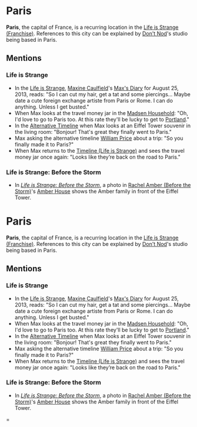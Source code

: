 #  Paris 

**Paris**, the capital of France, is a recurring location in the [Life is Strange (Franchise)](_life_is_strange__franchise.md). References to this city can be explained by [Don't Nod](dontnod_entertainment.md)'s studio being based in Paris.

##  Mentions 
###  Life is Strange 
* In the [Life is Strange](original_game.md), [Maxine Caulfield](max_caulfield.md)'s [Max's Diary](diary_entry.md) for August 25, 2013, reads: "So I can cut my hair, get a tat and some piercings... Maybe date a cute foreign exchange artiste from Paris or Rome. I can do anything. Unless I get busted."
* When Max looks at the travel money jar in the [Madsen Household](madsen_household.md): "Oh, I'd love to go to Paris too. At this rate they'll be lucky to get to [Portland](portland.md)."
* In the [Alternative Timeline](alternative_timeline.md) when Max looks at an Eiffel Tower souvenir in the living room: "Bonjour! That's great they finally went to Paris."
* Max asking the alternative timeline [William Price](william_price.md) about a trip: "So you finally made it to Paris?"
* When Max returns to the [Timeline (Life is Strange)](original_timeline.md) and sees the travel money jar once again: "Looks like they’re back on the road to Paris."

###  Life is Strange: Before the Storm 
* In *[Life is Strange: Before the Storm](before_the_storm.md)*, a photo in [Rachel Amber (Before the Storm)](rachel_amber.md)'s [Amber House](house.md) shows the Amber family in front of the Eiffel Tower.

#  Paris 

**Paris**, the capital of France, is a recurring location in the [Life is Strange (Franchise)](_life_is_strange__franchise.md). References to this city can be explained by [Don't Nod](dontnod_entertainment.md)'s studio being based in Paris.

##  Mentions 
###  Life is Strange 
* In the [Life is Strange](original_game.md), [Maxine Caulfield](max_caulfield.md)'s [Max's Diary](diary_entry.md) for August 25, 2013, reads: "So I can cut my hair, get a tat and some piercings... Maybe date a cute foreign exchange artiste from Paris or Rome. I can do anything. Unless I get busted."
* When Max looks at the travel money jar in the [Madsen Household](madsen_household.md): "Oh, I'd love to go to Paris too. At this rate they'll be lucky to get to [Portland](portland.md)."
* In the [Alternative Timeline](alternative_timeline.md) when Max looks at an Eiffel Tower souvenir in the living room: "Bonjour! That's great they finally went to Paris."
* Max asking the alternative timeline [William Price](william_price.md) about a trip: "So you finally made it to Paris?"
* When Max returns to the [Timeline (Life is Strange)](original_timeline.md) and sees the travel money jar once again: "Looks like they’re back on the road to Paris."

###  Life is Strange: Before the Storm 
* In *[Life is Strange: Before the Storm](before_the_storm.md)*, a photo in [Rachel Amber (Before the Storm)](rachel_amber.md)'s [Amber House](house.md) shows the Amber family in front of the Eiffel Tower.

=
